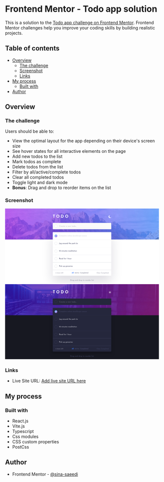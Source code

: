 # Frontend Mentor - Todo app solution

This is a solution to the [Todo app challenge on Frontend Mentor](https://www.frontendmentor.io/challenges/todo-app-Su1_KokOW). Frontend Mentor challenges help you improve your coding skills by building realistic projects.

## Table of contents

-   [Overview](#overview)
    -   [The challenge](#the-challenge)
    -   [Screenshot](#screenshot)
    -   [Links](#links)
-   [My process](#my-process)
    -   [Built with](#built-with)
-   [Author](#author)

## Overview

### The challenge

Users should be able to:

-   View the optimal layout for the app depending on their device's screen size
-   See hover states for all interactive elements on the page
-   Add new todos to the list
-   Mark todos as complete
-   Delete todos from the list
-   Filter by all/active/complete todos
-   Clear all completed todos
-   Toggle light and dark mode
-   **Bonus**: Drag and drop to reorder items on the list

### Screenshot

![](./desktop-light-screenshot.png)
![](./desktop-dark-screenshot.png)

### Links

-   Live Site URL: [Add live site URL here](https://your-live-site-url.com)

## My process

### Built with

-   React.js
-   Vite.js
-   Typescript
-   Css modules
-   CSS custom properties
-   PostCss

## Author

-   Frontend Mentor - [@sina-saeedi](https://www.frontendmentor.io/profile/sina-saeedi)

